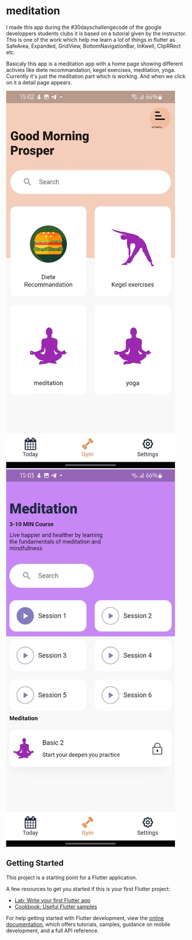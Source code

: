 # meditation

I made this app during the #30dayschallengecode of the google developpers students clubs it is based on a tutorial given by the instructor. This is one of the work which help me learn a lot of things in flutter as SafeArea, Expanded, GridView, BottomNavigationBar, InKwell, ClipRRect etc.

Basicaly this app is a meditation app with a home page showing different activies like diete recommandation, kegel exercises, meditation, yoga. Currently it's just the meditation part which is working. And when we click on it a detail page appears.

![Alt text](/assets/photo_1_2023-03-17_09-26-44.jpg)
![Alt text](/assets/photo_2_2023-03-17_09-26-44.jpg)

## Getting Started

This project is a starting point for a Flutter application.

A few resources to get you started if this is your first Flutter project:

- [Lab: Write your first Flutter app](https://docs.flutter.dev/get-started/codelab)
- [Cookbook: Useful Flutter samples](https://docs.flutter.dev/cookbook)

For help getting started with Flutter development, view the
[online documentation](https://docs.flutter.dev/), which offers tutorials,
samples, guidance on mobile development, and a full API reference.
